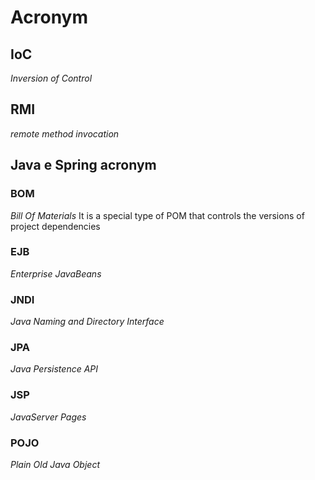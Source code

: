 # Acronym

## IoC
*Inversion of Control*

## RMI
*remote method invocation*

## Java e Spring acronym

### BOM
*Bill Of Materials*
It is a special type of POM that controls the versions of project dependencies

### EJB
*Enterprise JavaBeans*

### JNDI
*Java Naming and Directory Interface*

### JPA
*Java Persistence API*

### JSP
*JavaServer Pages*

### POJO
*Plain Old Java Object* 